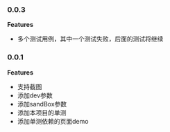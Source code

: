 ### 0.0.3

**Features**
- 多个测试用例，其中一个测试失败，后面的测试将继续

### 0.0.1

**Features**
- 支持截图
- 添加dev参数
- 添加sandBox参数
- 添加本项目的单测
- 添加单测依赖的页面demo
